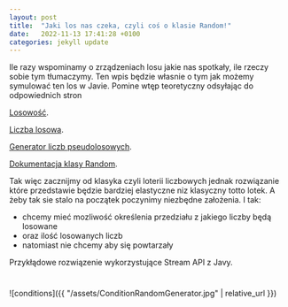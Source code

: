 ```yaml
---
layout: post
title:  "Jaki los nas czeka, czyli coś o klasie Random!"
date:   2022-11-13 17:41:28 +0100
categories: jekyll update
---
```

 Ile razy wspominamy o zrządzeniach losu jakie nas spotkały, ile rzeczy sobie tym tłumaczymy.
Ten wpis będzie własnie o tym jak możemy symulować ten los w Javie. 
 Pomine wtęp teoretyczny odsyłając do odpowiednich stron
 
[Losowość](https://pl.wikipedia.org/wiki/Losowo%C5%9B%C4%87).

[Liczba losowa](https://pl.wikipedia.org/wiki/Liczba_losowa).

[Generator liczb pseudolosowych](https://pl.wikipedia.org/wiki/Generator_liczb_pseudolosowych).

[Dokumentacja klasy Random](https://docs.oracle.com/javase/8/docs/api/java/util/Random.html).

Tak więc zacznijmy od klasyka czyli loterii liczbowych jednak rozwiązanie które przedstawie będzie 
bardziej elastyczne niz klasyczny totto lotek.
A żeby tak sie stalo na początek poczynimy niezbędne założenia. I tak:
- chcemy mieć mozliwość określenia przedziału z jakiego liczby będą losowane
- oraz ilość losowanych liczb
- natomiast nie chcemy aby się powtarzały

Przykłądowe rozwiązenie wykorzystujące Stream API z Javy.

#

![conditions]({{ "/assets/ConditionRandomGenerator.jpg" | relative_url }})

#


